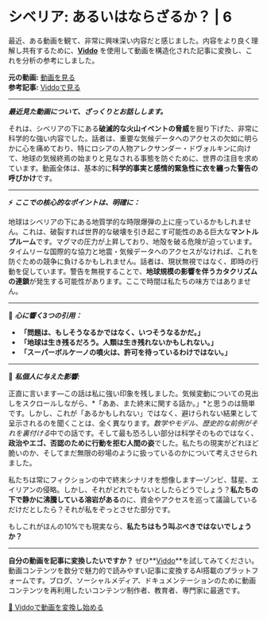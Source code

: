 # シベリア: あるいはならざるか？ | 6

最近、ある動画を観て、非常に興味深い内容だと感じました。内容をより良く理解し共有するために、**[Viddo](https://viddo.pro/)** を使用して動画を構造化された記事に変換し、これを分析の参考にしました。

**元の動画:** [動画を見る](https://www.youtube.com/watch?v=_kzlgFINGh8)  
**参考記事:** [Viddoで見る](https://viddo.pro/zh/video-result/6fff783b-81ac-49a6-a2cd-9d47893637d9)

---

**_最近見た動画について、ざっくりとお話しします。_**

それは、シベリアの下にある**破滅的な火山イベントの脅威**を掘り下げた、非常に科学的な強い内容でした。話者は、重要な気候データへのアクセスの欠如に明らかに心を痛めており、特にロシアの人物アレクサンダー・ドヴォルキンに向けて、地球の気候終焉の始まりと見なされる事態を防ぐために、世界の注目を求めています。動画全体は、基本的に**科学的事実と感情的緊急性に衣を纏った警告の呼びかけ**です。

---

**⚡️** **_ここでの核心的なポイントは、明確に：_**

地球はシベリアの下にある地質学的な時限爆弾の上に座っているかもしれません。これは、破裂すれば世界的な破壊を引き起こす可能性のある巨大な**マントルプルーム**です。マグマの圧力が上昇しており、地殻を破る危険が迫っています。タイムリーな国際的な協力と地震・気候データへのアクセスがなければ、これを防ぐための競争に負けるかもしれません。話者は、現状無視ではなく、即時の行動を促しています。警告を無視することで、**地球規模の影響を伴うカタクリズムの連鎖**が発生する可能性があります。ここで時間は私たちの味方ではありません。

---

**💬** **_心に響く3つの引用：_**

- **「問題は、もしそうなるかではなく、いつそうなるかだ。」**
- **「地球は生き残るだろう。人類は生き残れないかもしれない。」**
- **「スーパーボルケーノの噴火は、許可を待っているわけではない。」**

---

**🧠** **_私個人に与えた影響:_**

正直に言います—この話は私に強い印象を残しました。気候変動についての見出しをスクロールしながら、*「ああ、また終末に関する話か。」*と思うのは簡単です。しかし、これが「あるかもしれない」ではなく、避けられない結果として呈示されるのを聞くことは、全く異なります。*数学やモデル、歴史的な前例がそれを裏付ける*中での話です。そして最も恐ろしい部分は科学そのものではなく、**政治やエゴ、否認のために行動を拒む人間の姿**でした。私たちの現実がどれほど脆いのか、そしてまだ無限の砂場のように扱っているのかについて考えさせられました。

私たちは常にフィクションの中で終末シナリオを想像します—ゾンビ、彗星、エイリアンの侵略。しかし、それがどれでもないとしたらどうでしょう？**私たちの下で静かに沸騰している溶岩がある**のに、資金やアクセスを巡って議論しているだけだとしたら？それが私をぞっとさせた部分です。

もしこれがほんの10%でも現実なら、**私たちはもう叫ぶべきではないでしょうか？**

---

**自分の動画を記事に変換したいですか？** ぜひ**[Viddo](https://viddo.pro/)**を試してみてください。動画コンテンツを数分で魅力的で読みやすい記事に変換するAI搭載のプラットフォームです。ブログ、ソーシャルメディア、ドキュメンテーションのために動画コンテンツを再利用したいコンテンツ制作者、教育者、専門家に最適です。

[🚀 Viddoで動画を変換し始める](https://viddo.pro/)
